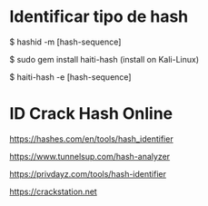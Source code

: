 # Identificar tipo de hash

$ hashid -m [hash-sequence]

$ sudo gem install haiti-hash (install on Kali-Linux)

$ haiti-hash -e [hash-sequence]

# ID Crack Hash Online

https://hashes.com/en/tools/hash_identifier

https://www.tunnelsup.com/hash-analyzer

https://privdayz.com/tools/hash-identifier

https://crackstation.net
